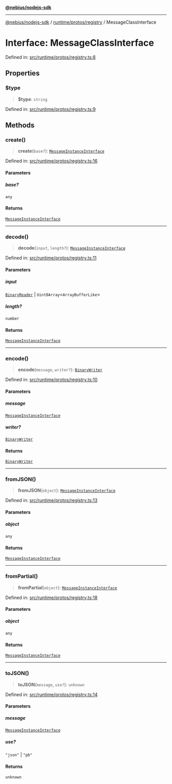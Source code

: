[**@nebius/nodejs-sdk**](../../../../README.md)

---

[@nebius/nodejs-sdk](../../../../README.md) / [runtime/protos/registry](../README.md) / MessageClassInterface

# Interface: MessageClassInterface

Defined in: [src/runtime/protos/registry.ts:8](https://github.com/nebius/nodejs-sdk/blob/b305f8e478cb0251c26d73900b264b3bd9a5cc58/src/runtime/protos/registry.ts#L8)

## Properties

### $type

> **$type**: `string`

Defined in: [src/runtime/protos/registry.ts:9](https://github.com/nebius/nodejs-sdk/blob/b305f8e478cb0251c26d73900b264b3bd9a5cc58/src/runtime/protos/registry.ts#L9)

## Methods

### create()

> **create**(`base?`): [`MessageInstanceInterface`](MessageInstanceInterface.md)

Defined in: [src/runtime/protos/registry.ts:16](https://github.com/nebius/nodejs-sdk/blob/b305f8e478cb0251c26d73900b264b3bd9a5cc58/src/runtime/protos/registry.ts#L16)

#### Parameters

##### base?

`any`

#### Returns

[`MessageInstanceInterface`](MessageInstanceInterface.md)

---

### decode()

> **decode**(`input`, `length?`): [`MessageInstanceInterface`](MessageInstanceInterface.md)

Defined in: [src/runtime/protos/registry.ts:11](https://github.com/nebius/nodejs-sdk/blob/b305f8e478cb0251c26d73900b264b3bd9a5cc58/src/runtime/protos/registry.ts#L11)

#### Parameters

##### input

[`BinaryReader`](../../core/classes/BinaryReader.md) | `Uint8Array`\<`ArrayBufferLike`\>

##### length?

`number`

#### Returns

[`MessageInstanceInterface`](MessageInstanceInterface.md)

---

### encode()

> **encode**(`message`, `writer?`): [`BinaryWriter`](../../core/classes/BinaryWriter.md)

Defined in: [src/runtime/protos/registry.ts:10](https://github.com/nebius/nodejs-sdk/blob/b305f8e478cb0251c26d73900b264b3bd9a5cc58/src/runtime/protos/registry.ts#L10)

#### Parameters

##### message

[`MessageInstanceInterface`](MessageInstanceInterface.md)

##### writer?

[`BinaryWriter`](../../core/classes/BinaryWriter.md)

#### Returns

[`BinaryWriter`](../../core/classes/BinaryWriter.md)

---

### fromJSON()

> **fromJSON**(`object`): [`MessageInstanceInterface`](MessageInstanceInterface.md)

Defined in: [src/runtime/protos/registry.ts:13](https://github.com/nebius/nodejs-sdk/blob/b305f8e478cb0251c26d73900b264b3bd9a5cc58/src/runtime/protos/registry.ts#L13)

#### Parameters

##### object

`any`

#### Returns

[`MessageInstanceInterface`](MessageInstanceInterface.md)

---

### fromPartial()

> **fromPartial**(`object`): [`MessageInstanceInterface`](MessageInstanceInterface.md)

Defined in: [src/runtime/protos/registry.ts:18](https://github.com/nebius/nodejs-sdk/blob/b305f8e478cb0251c26d73900b264b3bd9a5cc58/src/runtime/protos/registry.ts#L18)

#### Parameters

##### object

`any`

#### Returns

[`MessageInstanceInterface`](MessageInstanceInterface.md)

---

### toJSON()

> **toJSON**(`message`, `use?`): `unknown`

Defined in: [src/runtime/protos/registry.ts:14](https://github.com/nebius/nodejs-sdk/blob/b305f8e478cb0251c26d73900b264b3bd9a5cc58/src/runtime/protos/registry.ts#L14)

#### Parameters

##### message

[`MessageInstanceInterface`](MessageInstanceInterface.md)

##### use?

`"json"` | `"pb"`

#### Returns

`unknown`
